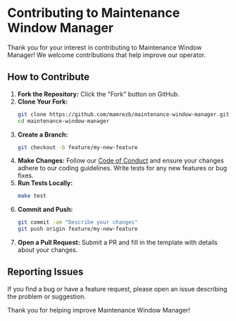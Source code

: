 # Contributing to Maintenance Window Manager

Thank you for your interest in contributing to Maintenance Window Manager! We welcome contributions that help improve our operator.

## How to Contribute

1. **Fork the Repository:** Click the "Fork" button on GitHub.
2. **Clone Your Fork:**
   ```bash
   git clone https://github.com/mamrezb/maintenance-window-manager.git
   cd maintenance-window-manager
   ```
3. **Create a Branch:**
   ```bash
   git checkout -b feature/my-new-feature
   ```
4. **Make Changes:** Follow our [Code of Conduct](CODE_OF_CONDUCT.md) and ensure your changes adhere to our coding guidelines. Write tests for any new features or bug fixes.
5. **Run Tests Locally:**
   ```bash
   make test
   ```
6. **Commit and Push:**
   ```bash
   git commit -am "Describe your changes"
   git push origin feature/my-new-feature
   ```
7. **Open a Pull Request:** Submit a PR and fill in the template with details about your changes.

## Reporting Issues

If you find a bug or have a feature request, please open an issue describing the problem or suggestion.

Thank you for helping improve Maintenance Window Manager!
